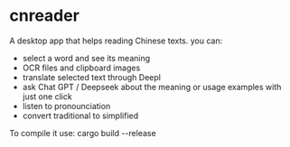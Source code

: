 # cnreader
A desktop app that helps reading Chinese texts. you can:
- select a word and see its meaning
- OCR files and clipboard images
- translate selected text through Deepl
- ask Chat GPT / Deepseek about the meaning or usage examples with just one click
- listen to pronounciation
- convert traditional to simplified

To compile it use: cargo build --release
